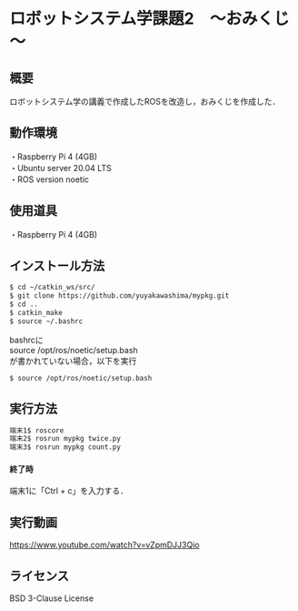 # ロボットシステム学課題2　～おみくじ～
## 概要
ロボットシステム学の講義で作成したROSを改造し，おみくじを作成した．
## 動作環境
・Raspberry Pi 4 (4GB)  
・Ubuntu server 20.04 LTS  
・ROS version noetic  
## 使用道具
・Raspberry Pi 4 (4GB)
## インストール方法
```sh
$ cd ~/catkin_ws/src/
$ git clone https://github.com/yuyakawashima/mypkg.git
$ cd ..
$ catkin_make
$ source ~/.bashrc
```
bashrcに  
source /opt/ros/noetic/setup.bash  
が書かれていない場合，以下を実行  
```sh
$ source /opt/ros/noetic/setup.bash
``` 
## 実行方法
```sh
端末1$ roscore
端末2$ rosrun mypkg twice.py
端末3$ rosrun mypkg count.py
```
####  終了時
端末1に「Ctrl + c」を入力する．   
## 実行動画
https://www.youtube.com/watch?v=vZpmDJJ3Qio
## ライセンス
BSD 3-Clause License
